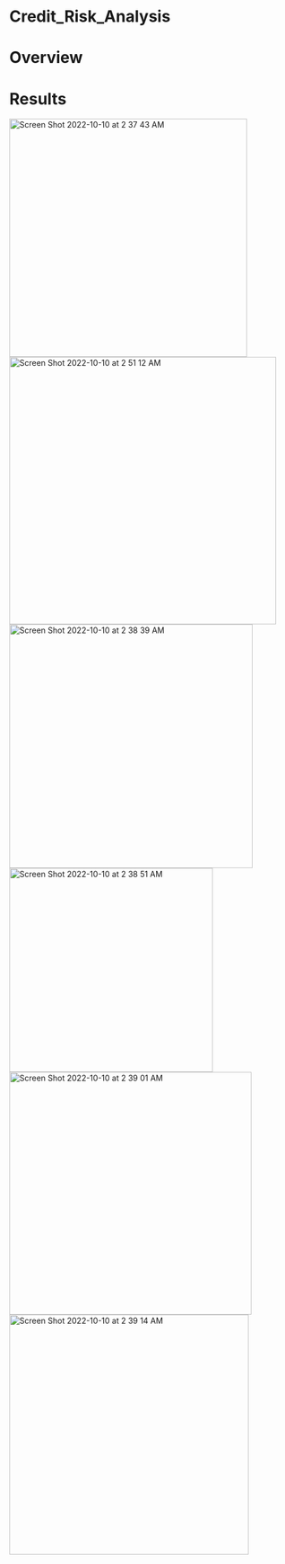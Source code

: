 # Credit_Risk_Analysis

# Overview

# Results

<img width="424" alt="Screen Shot 2022-10-10 at 2 37 43 AM" src="https://user-images.githubusercontent.com/15044088/194838051-54bac03e-5d47-4ac2-996c-69926672c001.png">

<img width="476" alt="Screen Shot 2022-10-10 at 2 51 12 AM" src="https://user-images.githubusercontent.com/15044088/194840031-a3ce17cb-366c-4245-afdd-267009a54424.png">

<img width="434" alt="Screen Shot 2022-10-10 at 2 38 39 AM" src="https://user-images.githubusercontent.com/15044088/194838078-26cb84ab-070d-4042-a609-877f6e4c0cb8.png">

<img width="363" alt="Screen Shot 2022-10-10 at 2 38 51 AM" src="https://user-images.githubusercontent.com/15044088/194838112-bf82231f-7ff9-4f4c-9b2a-b3163b2d5196.png">

<img width="432" alt="Screen Shot 2022-10-10 at 2 39 01 AM" src="https://user-images.githubusercontent.com/15044088/194838134-47d6906c-f1bb-4aba-bb1c-9d7d911aaf3c.png">

<img width="427" alt="Screen Shot 2022-10-10 at 2 39 14 AM" src="https://user-images.githubusercontent.com/15044088/194838180-4db401c4-c6ad-4c4e-bd80-ebdeb2992420.png">


